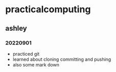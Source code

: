 # practicalcomputing

## ashley

### 20220901

- practiced git
- learned about cloning committing and pushing
- also some mark down

